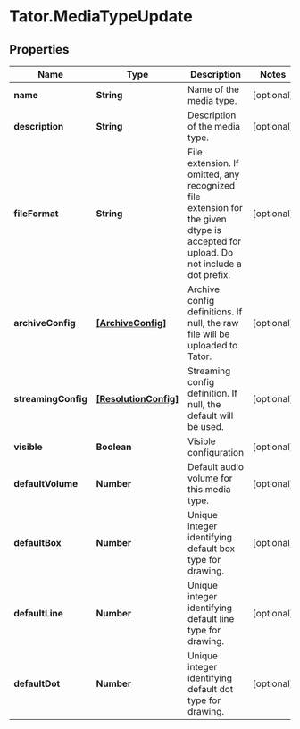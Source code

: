# Tator.MediaTypeUpdate

## Properties

Name | Type | Description | Notes
------------ | ------------- | ------------- | -------------
**name** | **String** | Name of the media type. | [optional] 
**description** | **String** | Description of the media type. | [optional] 
**fileFormat** | **String** | File extension. If omitted, any recognized file extension for the given dtype is accepted for upload. Do not include a dot prefix. | [optional] 
**archiveConfig** | [**[ArchiveConfig]**](ArchiveConfig.md) | Archive config definitions. If null, the raw file will be uploaded to Tator. | [optional] 
**streamingConfig** | [**[ResolutionConfig]**](ResolutionConfig.md) | Streaming config definition. If null, the default will be used. | [optional] 
**visible** | **Boolean** | Visible configuration | [optional] 
**defaultVolume** | **Number** | Default audio volume for this media type. | [optional] 
**defaultBox** | **Number** | Unique integer identifying default box type for drawing. | [optional] 
**defaultLine** | **Number** | Unique integer identifying default line type for drawing. | [optional] 
**defaultDot** | **Number** | Unique integer identifying default dot type for drawing. | [optional] 


